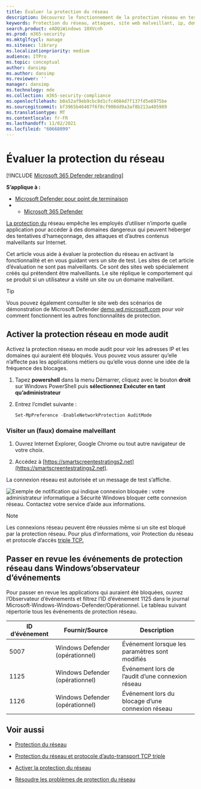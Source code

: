 ```yaml
---
title: Évaluer la protection du réseau
description: Découvrez le fonctionnement de la protection réseau en testant les scénarios courants contre qui elle est protégée.
keywords: Protection du réseau, attaques, site web malveillant, ip, domaine, domaines, évaluer, tester, démonstration
search.product: eADQiWindows 10XVcnh
ms.prod: m365-security
ms.mktglfcycl: manage
ms.sitesec: library
ms.localizationpriority: medium
audience: ITPro
ms.topic: conceptual
author: dansimp
ms.author: dansimp
ms.reviewer: ''
manager: dansimp
ms.technology: mde
ms.collection: m365-security-compliance
ms.openlocfilehash: b0a52af9eb9cbc8d1cfc4084d7f137fd5e6975be
ms.sourcegitcommit: bf3965b46487f6f8cf900dd9a3af8b213a405989
ms.translationtype: MT
ms.contentlocale: fr-FR
ms.lasthandoff: 11/02/2021
ms.locfileid: "60668099"
---
```

# <a name="evaluate-network-protection"></a>Évaluer la protection du réseau

[!INCLUDE [Microsoft 365 Defender rebranding](../../includes/microsoft-defender.md)]

**S’applique à :**
- [Microsoft Defender pour point de terminaison](https://go.microsoft.com/fwlink/?linkid=2154037)
- - [Microsoft 365 Defender](https://go.microsoft.com/fwlink/?linkid=2118804)

[La protection du](network-protection.md) réseau empêche les employés d’utiliser n’importe quelle application pour accéder à des domaines dangereux qui peuvent héberger des tentatives d’hameçonnage, des attaques et d’autres contenus malveillants sur Internet.

Cet article vous aide à évaluer la protection du réseau en activant la fonctionnalité et en vous guidant vers un site de test. Les sites de cet article d’évaluation ne sont pas malveillants. Ce sont des sites web spécialement créés qui prétendent être malveillants. Le site réplique le comportement qui se produit si un utilisateur a visité un site ou un domaine malveillant.

> [!TIP]
> Vous pouvez également consulter le site web des scénarios de démonstration de Microsoft Defender [demo.wd.microsoft.com](https://demo.wd.microsoft.com?ocid=cx-wddocs-testground) pour voir comment fonctionnent les autres fonctionnalités de protection.

## <a name="enable-network-protection-in-audit-mode"></a>Activer la protection réseau en mode audit

Activez la protection réseau en mode audit pour voir les adresses IP et les domaines qui auraient été bloqués. Vous pouvez vous assurer qu’elle n’affecte pas les applications métiers ou qu’elle vous donne une idée de la fréquence des blocages.

1. Tapez **powershell** dans la menu Démarrer, cliquez avec le bouton **droit** sur Windows PowerShell puis **sélectionnez Exécuter en tant qu’administrateur**
2. Entrez l’cmdlet suivante :

    ```PowerShell
    Set-MpPreference -EnableNetworkProtection AuditMode
    ```

### <a name="visit-a-fake-malicious-domain"></a>Visiter un (faux) domaine malveillant

1. Ouvrez Internet Explorer, Google Chrome ou tout autre navigateur de votre choix.

2. Accédez à [https://smartscreentestratings2.net](https://smartscreentestratings2.net).

La connexion réseau est autorisée et un message de test s’affiche.

![Exemple de notification qui indique connexion bloquée : votre administrateur informatique a Sécurité Windows bloquer cette connexion réseau. Contactez votre service d’aide aux informations.](images/np-notif.png)

> [!NOTE]
> Les connexions réseau peuvent être réussies même si un site est bloqué par la protection réseau. Pour plus d’informations, voir Protection du réseau et protocole d’accès [triple TCP.](network-protection.md#network-protection-and-the-tcp-three-way-handshake)

## <a name="review-network-protection-events-in-windows-event-viewer"></a>Passer en revue les événements de protection réseau dans Windows’observateur d’événements

Pour passer en revue les applications qui auraient été bloquées, ouvrez l’Observateur d’événements et filtrez l’ID d’événement 1125 dans le journal Microsoft-Windows-Windows-Defender/Opérationnel. Le tableau suivant répertorie tous les événements de protection réseau.

| ID d’événement | Fournir/Source | Description |
|---|---|---|
| 5007 | Windows Defender (opérationnel) | Événement lorsque les paramètres sont modifiés |
| 1125 | Windows Defender (opérationnel) | Événement lors de l’audit d’une connexion réseau |
| 1126 | Windows Defender (opérationnel) | Événement lors du blocage d’une connexion réseau |

## <a name="see-also"></a>Voir aussi

- [Protection du réseau](network-protection.md)

- [Protection du réseau et protocole d’auto-transport TCP triple](network-protection.md#network-protection-and-the-tcp-three-way-handshake)

- [Activer la protection du réseau](enable-network-protection.md)

- [Résoudre les problèmes de protection du réseau](troubleshoot-np.md)
